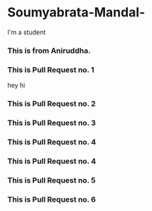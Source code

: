 # Soumyabrata-Mandal-
I'm a student
### This is from Aniruddha.
### This is Pull Request no. 1
hey
hi
### This is Pull Request no. 2
### This is Pull Request no. 3
### This is Pull Request no. 4
### This is Pull Request no. 4
### This is Pull Request no. 5
### This is Pull Request no. 6
